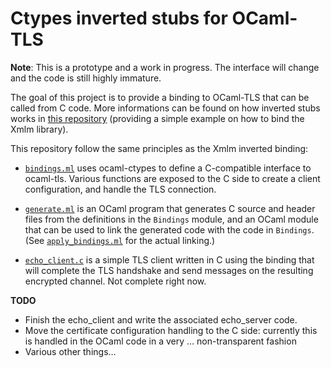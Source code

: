 # Ctypes inverted stubs for OCaml-TLS

**Note**: This is a prototype and a work in progress. The interface will change and the code is still highly immature.

The goal of this project is to provide a binding to OCaml-TLS that can be called from C code.
More informations can be found on how inverted stubs works in [this repository](https://github.com/yallop/ocaml-ctypes-inverted-stubs-example.git) (providing a simple example on how to bind the Xmlm library).

This repository follow the same principles as the Xmlm inverted binding:

* [`bindings.ml`](lib/bindings.ml) uses ocaml-ctypes to define a C-compatible interface to ocaml-tls. Various functions are exposed to the C side to create a client configuration, and handle the TLS connection.

* [`generate.ml`](stub_generator/generate.ml) is an OCaml program that generates C source and header files from the definitions in the `Bindings` module, and an OCaml module that can be used to link the generated code with the code in `Bindings`.  (See [`apply_bindings.ml`](lib/apply_bindings.ml) for the actual linking.)

* [`echo_client.c`](echo_client/echo_client.c) is a simple TLS client written in C using the binding that will complete the TLS handshake and send messages on the resulting encrypted channel. Not complete right now.

**TODO**
* Finish the echo_client and write the associated echo_server code.
* Move the certificate configuration handling to the C side: currently this is handled in the OCaml code in a very … non-transparent fashion
* Various other things…
